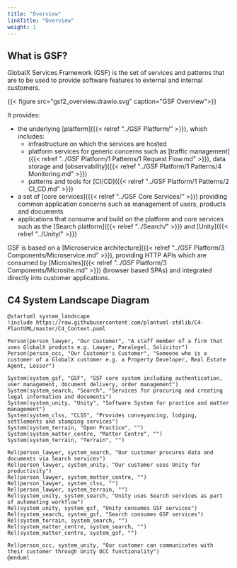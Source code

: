 ```yaml
---
title: "Overview"
linkTitle: "Overview"
weight: 1
---
```


## What is GSF?

GlobalX Services Framework (GSF) is the set of services and patterns that are to be used to provide software features to external and internal customers. 

{{< figure src="gsf2_overview.drawio.svg" caption="GSF Overview">}}

It provides:
* the underlying [platform]({{< relref "../GSF Platform/" >}}), which includes:
  * infrastructure on which the services are hosted
  * platform services for generic concerns such as [traffic management]({{< relref "../GSF Platform/1 Patterns/1 Request Flow.md" >}}), data storage and [observability]({{< relref "../GSF Platform/1 Patterns/4 Monitoring.md" >}})
  * patterns and tools for [CI/CD]({{< relref "../GSF Platform/1 Patterns/2 CI_CD.md" >}})
* a set of [core services]({{< relref "../GSF Core Services/" >}}) providing common application concerns such as management of users, products and documents
* applications that consume and build on the platform and core services such as the [Search platform]({{< relref "../Search/" >}}) and [Unity]({{< relref "../Unity/" >}})

GSF is based on a [Microservice architecture]({{< relref "../GSF Platform/3 Components/Microservice.md" >}}), providing HTTP APIs which are consumed by [Microsites]({{< relref "../GSF Platform/3 Components/Microsite.md" >}}) (browser based SPAs) and integrated directly into customer applications.

## C4 System Landscape Diagram

```plantuml
@startuml system_landscape
!include https://raw.githubusercontent.com/plantuml-stdlib/C4-PlantUML/master/C4_Context.puml

Person(person_lawyer, "Our Customer", "A staff member of a firm that uses GlobalX products e.g. Lawyer, Paralegel, Solicitor")
Person(person_occ, "Our Customer's Customer", "Someone who is a customer of a GlobalX customer e.g. a Property Developer, Real Estate Agent, Lessor")

System(system_gsf, "GSF", "GSF core system including authentication, user management, document delivery, order management")
System(system_search, "Search", "Services for procuring and creating legal information and documents")
System(system_unity, "Unity", "Software System for practice and matter management")
System(system_clss, "CLSS", "Provides conveyancing, lodging, settlements and stamping services")
System(system_terrain, "Open Practice", "")
System(system_matter_centre, "Matter Centre", "")
System(system_terrain, "Terrain", "")

Rel(person_lawyer, system_search, "Our customer procures data and documents via Search services")
Rel(person_lawyer, system_unity, "Our customer uses Unity for productivity")
Rel(person_lawyer, system_matter_centre, "")
Rel(person_lawyer, system_clss, "")
Rel(person_lawyer, system_terrain, "")
Rel(system_unity, system_search, "Unity uses Search services as part of automating workflow")
Rel(system_unity, system_gsf, "Unity consumes GSF services")
Rel(system_search, system_gsf, "Search consumes GSF services")
Rel(system_terrain, system_search, "")
Rel(system_matter_centre, system_search, "")
Rel(system_matter_centre, system_gsf, "")

Rel(person_occ, system_unity, "Our customer can communicates with their customer through Unity OCC functionality")
@enduml
```
